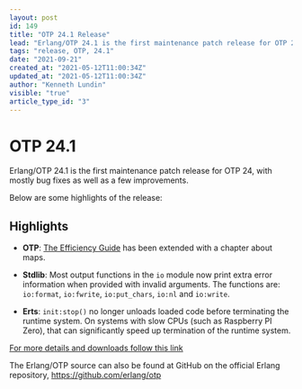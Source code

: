 ```yaml
---
layout: post
id: 149
title: "OTP 24.1 Release"
lead: "Erlang/OTP 24.1 is the first maintenance patch release for OTP 24, with mostly bug fixes as well as a few improvements."
tags: "release, OTP, 24.1"
date: "2021-09-21"
created_at: "2021-05-12T11:00:34Z"
updated_at: "2021-05-12T11:00:34Z"
author: "Kenneth Lundin"
visible: "true"
article_type_id: "3"
---
```


# OTP 24.1 

Erlang/OTP 24.1 is the first maintenance patch release for OTP 24, with mostly
bug fixes as well as a few improvements.

Below are some highlights of the release:

## Highlights

- **OTP**: [The Efficiency Guide](/doc/efficiency_guide/users_guide.html) has been extended with a chapter about maps.

- **Stdlib**: Most output functions in the `io` module now print extra
    error information when provided with invalid arguments.
    The functions are: `io:format`, `io:fwrite`, `io:put_chars`,
    `io:nl` and `io:write`.

- **Erts**: `init:stop()` no longer unloads loaded code before
    terminating the runtime system. On systems with slow
    CPUs (such as Raspberry PI Zero), that can
    significantly speed up termination of the runtime system.

[For more details and downloads follow this link](/patches/OTP-24.1)

The Erlang/OTP source can also be found at GitHub on the official Erlang repository,
https://github.com/erlang/otp

